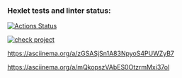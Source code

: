 ### Hexlet tests and linter status:

[![Actions Status](https://github.com/AntonGalygo/frontend-project-46/actions/workflows/hexlet-check.yml/badge.svg)](https://github.com/AntonGalygo/frontend-project-46/actions)

[![check project](https://github.com/AntonGalygo/frontend-project-46/actions/workflows/check.yml/badge.svg)](https://github.com/AntonGalygo/frontend-project-46/actions/workflows/check.yml)

https://asciinema.org/a/zGSASjSn1A83NpyoS4PUWZyB7

https://asciinema.org/a/mQkopszVAbES0OtzrmMxi37ol
